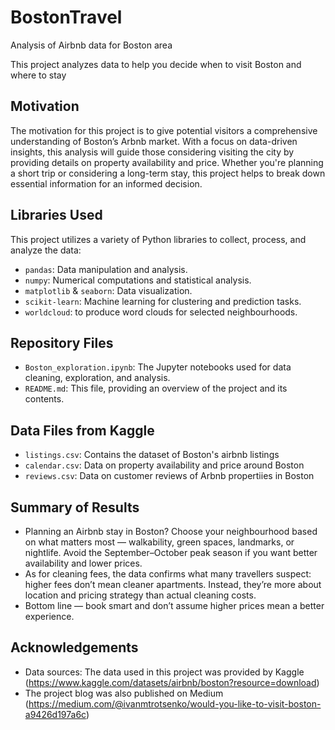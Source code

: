 # BostonTravel
Analysis of Airbnb data for Boston area

This project analyzes data to help you decide when to visit Boston and where to stay

## Motivation

The motivation for this project is to give potential visitors a comprehensive understanding of Boston’s Arbnb market. With a focus on data-driven insights, this analysis will guide those considering visiting the city by providing details on property availability and price. Whether you're planning a short trip or considering a long-term stay, this project helps to break down essential information for an informed decision.

## Libraries Used

This project utilizes a variety of Python libraries to collect, process, and analyze the data:

- `pandas`: Data manipulation and analysis.
- `numpy`: Numerical computations and statistical analysis.
- `matplotlib` & `seaborn`: Data visualization.
- `scikit-learn`: Machine learning for clustering and prediction tasks.
- `worldcloud`: to produce word clouds for selected neighbourhoods.

## Repository Files

- `Boston_exploration.ipynb`: The Jupyter notebooks used for data cleaning, exploration, and analysis.
- `README.md`: This file, providing an overview of the project and its contents.

## Data Files from Kaggle

- `listings.csv`: Contains the dataset of Boston's airbnb listings
- `calendar.csv`: Data on property availability and price around Boston
- `reviews.csv`: Data on customer reviews of Arbnb propertiies in Boston


## Summary of Results

- Planning an Airbnb stay in Boston? Choose your neighbourhood based on what matters most — walkability, green spaces, landmarks, or nightlife. Avoid the September–October peak season if you want better availability and lower prices.
- As for cleaning fees, the data confirms what many travellers suspect: higher fees don’t mean cleaner apartments. Instead, they’re more about location and pricing strategy than actual cleaning costs.
- Bottom line — book smart and don’t assume higher prices mean a better experience.

## Acknowledgements

- Data sources: The data used in this project was provided by Kaggle (https://www.kaggle.com/datasets/airbnb/boston?resource=download)
- The project blog was also published on Medium (https://medium.com/@ivanmtrotsenko/would-you-like-to-visit-boston-a9426d197a6c)
